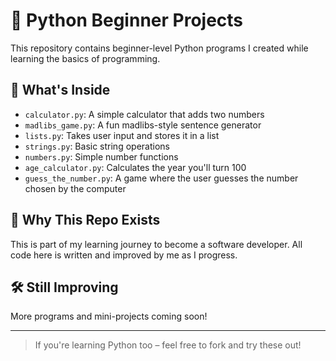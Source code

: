 # 🐍 Python Beginner Projects

This repository contains beginner-level Python programs I created while learning the basics of programming.

## 📂 What's Inside

- `calculator.py`: A simple calculator that adds two numbers
- `madlibs_game.py`: A fun madlibs-style sentence generator
- `lists.py`: Takes user input and stores it in a list
- `strings.py`: Basic string operations
- `numbers.py`: Simple number functions
- `age_calculator.py`: Calculates the year you'll turn 100
- `guess_the_number.py`: A game where the user guesses the number chosen by the computer


## 🚀 Why This Repo Exists

This is part of my learning journey to become a software developer. All code here is written and improved by me as I progress.

## 🛠️ Still Improving

More programs and mini-projects coming soon!

---

> If you're learning Python too – feel free to fork and try these out!
